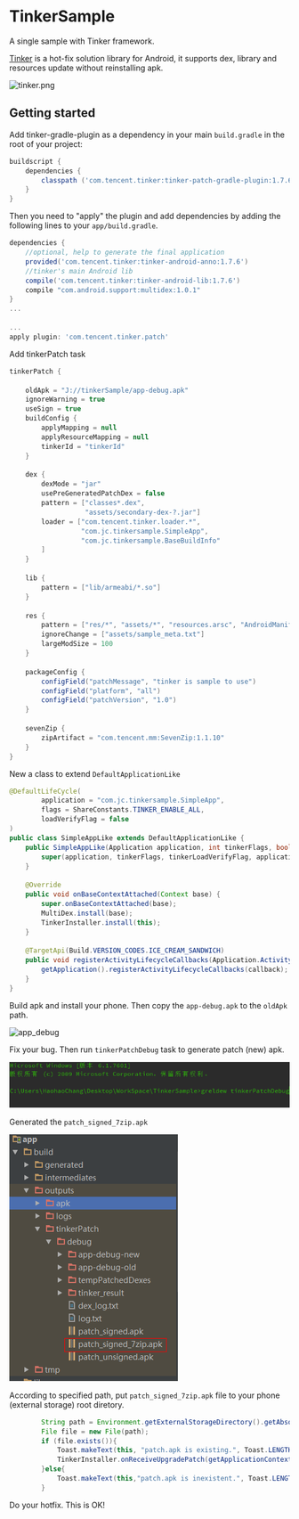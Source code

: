# TinkerSample
A single sample with Tinker framework.

[Tinker](https://github.com/Tencent/tinker) is a hot-fix solution library for Android, it supports dex, library and resources update without reinstalling apk.

![tinker.png](https://github.com/Tencent/tinker/raw/master/assets/tinker.png) 

## Getting started
Add tinker-gradle-plugin as a dependency in your main `build.gradle` in the root of your project:

```gradle
buildscript {
    dependencies {
        classpath ('com.tencent.tinker:tinker-patch-gradle-plugin:1.7.6')
    }
}
```

Then you need to "apply" the plugin and add dependencies by adding the following lines to your `app/build.gradle`.

```gradle
dependencies {
    //optional, help to generate the final application 
    provided('com.tencent.tinker:tinker-android-anno:1.7.6')
    //tinker's main Android lib
    compile('com.tencent.tinker:tinker-android-lib:1.7.6') 
    compile "com.android.support:multidex:1.0.1"
}
...

...
apply plugin: 'com.tencent.tinker.patch'
```

Add tinkerPatch task

```gradle
tinkerPatch {

    oldApk = "J://tinkerSample/app-debug.apk"
    ignoreWarning = true
    useSign = true
    buildConfig {
        applyMapping = null
        applyResourceMapping = null
        tinkerId = "tinkerId"
    }

    dex {
        dexMode = "jar"
        usePreGeneratedPatchDex = false
        pattern = ["classes*.dex",
                   "assets/secondary-dex-?.jar"]
        loader = ["com.tencent.tinker.loader.*",
                  "com.jc.tinkersample.SimpleApp",
                  "com.jc.tinkersample.BaseBuildInfo"
        ]
    }

    lib {
        pattern = ["lib/armeabi/*.so"]
    }

    res {
        pattern = ["res/*", "assets/*", "resources.arsc", "AndroidManifest.xml"]
        ignoreChange = ["assets/sample_meta.txt"]
        largeModSize = 100
    }

    packageConfig {
        configField("patchMessage", "tinker is sample to use")
        configField("platform", "all")
        configField("patchVersion", "1.0")
    }

    sevenZip {
        zipArtifact = "com.tencent.mm:SevenZip:1.1.10"
    }
}
```

New a class to extend `DefaultApplicationLike`

```java
@DefaultLifeCycle(
        application = "com.jc.tinkersample.SimpleApp",
        flags = ShareConstants.TINKER_ENABLE_ALL,
        loadVerifyFlag = false
)
public class SimpleAppLike extends DefaultApplicationLike {
    public SimpleAppLike(Application application, int tinkerFlags, boolean tinkerLoadVerifyFlag, long applicationStartElapsedTime, long applicationStartMillisTime, Intent tinkerResultIntent, Resources[] resources, ClassLoader[] classLoader, AssetManager[] assetManager) {
        super(application, tinkerFlags, tinkerLoadVerifyFlag, applicationStartElapsedTime, applicationStartMillisTime, tinkerResultIntent, resources, classLoader, assetManager);
    }

    @Override
    public void onBaseContextAttached(Context base) {
        super.onBaseContextAttached(base);
        MultiDex.install(base);
        TinkerInstaller.install(this);
    }

    @TargetApi(Build.VERSION_CODES.ICE_CREAM_SANDWICH)
    public void registerActivityLifecycleCallbacks(Application.ActivityLifecycleCallbacks callback) {
        getApplication().registerActivityLifecycleCallbacks(callback);
    }
}
```
Build apk and install your phone. Then copy the `app-debug.apk` to the `oldApk` path.

![app_debug](image/app-debug.png)

Fix your bug. Then run `tinkerPatchDebug` task to generate patch (new) apk.

![command](image/command.png)

Generated the `patch_signed_7zip.apk`

![new apk](image/new_apk.png)

According to specified path, put `patch_signed_7zip.apk` file to your phone (external storage) root diretory. 

```java
        String path = Environment.getExternalStorageDirectory().getAbsolutePath() + "/patch_signed_7zip.apk";
        File file = new File(path);
        if (file.exists()){
            Toast.makeText(this, "patch.apk is existing.", Toast.LENGTH_SHORT).show();
            TinkerInstaller.onReceiveUpgradePatch(getApplicationContext(), path);
        }else{
            Toast.makeText(this,"patch.apk is inexistent.", Toast.LENGTH_SHORT).show();
        }
```

Do your hotfix. This is OK!   


